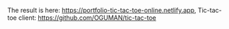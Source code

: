The result is here: https://portfolio-tic-tac-toe-online.netlify.app,
Tic-tac-toe client: https://github.com/OGUMAN/tic-tac-toe
